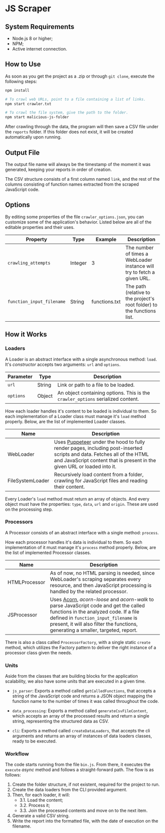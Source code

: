 # JS Scraper

## System Requirements

- Node.js 8 or higher;
- NPM;
- Active internet connection.

## How to Use

As soon as you get the project as a .zip or through `git clone`, execute the following steps:

```bash
npm install

# To crawl web URLs, point to a file containing a list of links.
npm start crawler.txt

# To crawl the file system, give the path to the folder.
npm start malicious-js-folder
```

After crawling through the data, the program will then save a CSV file under the `reports` folder. If this folder does not exist, it will be created automatically upon running.

## Output File

The output file name will always be the timestamp of the moment it was generated, keeping your reports in order of creation.

The CSV structure consists of a first column named `link`, and the rest of the columns consisting of function names extracted from the scraped JavaScript code.

## Options

By editing some properties of the file `crawler_options.json`, you can customize some of the application's behavior. Listed below are all of the editable properties and their uses.

| Property                  | Type    | Example       | Description                                                             |
| ------------------------- | ------- | ------------- | ----------------------------------------------------------------------- |
| `crawling_attempts`       | Integer | 3             | The number of times a WebLoader instance will try to fetch a given URL. |
| `function_input_filename` | String  | functions.txt | The path (relative to the project's root folder) to the functions list. |

## How it Works

### Loaders

A Loader is an abstract interface with a single asynchronous method: `load`.
It's _constructor_ accepts two arguments: `url` and `options`.

| Parameter | Type   | Description                                                                     |
| --------- | ------ | ------------------------------------------------------------------------------- |
| `url`     | String | Link or path to a file to be loaded.                                            |
| `options` | Object | An object containing options. This is the `crawler_options` serialized content. |

How each loader handles it's content to be loaded is individual to them. So each implementation of a Loader class must manage it's `load` method properly. Below, are the list of implemented Loader classes.

| Name             | Description                                                                                                                                                                                                                                 |
| ---------------- | ------------------------------------------------------------------------------------------------------------------------------------------------------------------------------------------------------------------------------------------- |
| WebLoader        | Uses [Puppeteer](https://github.com/puppeteer/puppeteer) under the hood to fully render pages, including post-inserted scripts and data. Fetches all of the HTML and JavaScript content that is present in the given URL or loaded into it. |
| FileSystemLoader | Recursively load content from a folder, crawling for JavaScript files and reading their content.                                                                                                                                            |

Every Loader's `load` method must return an array of objects. And every object must have the properties: `type`, `data`, `url` and `origin`. These are used on the processing step.

### Processors

A Processor consists of an abstract interface with a single method: `process`.

How each processor handles it's data is individual to them. So each implementation of it must manage it's `process` method properly. Below, are the list of implemented Processor classes.

| Name          | Description                                                                                                                                                                                                                                                                                      |
|---------------|--------------------------------------------------------------------------------------------------------------------------------------------------------------------------------------------------------------------------------------------------------------------------------------------------|
| HTMLProcessor | As of now, no HTML parsing is needed, since WebLoader's scraping separates every resource, and then JavaScript processing is handled by the related processor.                                                                                                                                   |
| JSProcessor   | Uses [Acorn](https://github.com/acornjs/acorn), *acorn-loose* and *acorn-walk* to parse JavaScript code and get the called functions in the analyzed code. If a file defined in `function_input_filename` is present, it will also filter the functions, generating a smaller, targeted, report. |


There is also a class called `ProcessorFactory`, with a single static `create` method, which utilizes the Factory pattern to deliver the right instance of a processor class given the needs.


### Units

Aside from the classes that are building blocks for the application scalability, we also have some units that are executed in a given time.

- `js_parser`: Exports a method called `getCalledFunctions`, that accepts a string of the JavaScript code and returns a JSON object mapping the function name to the number of times it was called throughout the code.

- `data_processing`: Exports a method called `generateCsvFileContent`, which accepts an array of the processed results and return a single string, representing the structured data as CSV.

- `cli`: Exports a method called `createDataLoaders`, that accepts the cli arguments and returns an array of instances of data loaders classes, ready to be executed.


### Workflow

The code starts running from the file `bin.js`. From there, it executes the `execute` *async* method and follows a straight-forward path. The flow is as follows:

1. Create the folder structure, if not existent, required for the project to run.
2. Create the data loaders from the CLI provided argument.
3. Then, for each loader, it will:
    - 3.1. Load the content;
    - 3.2. Process it;
    - 3.3. Join the processed contents and move on to the next item.
4. Generate a valid CSV string.
5. Write the report into the formatted file, with the date of execution on the filename.
